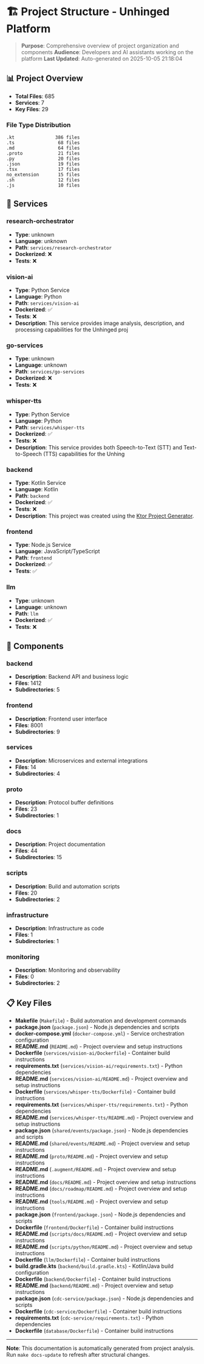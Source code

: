 # 🏗️ Project Structure - Unhinged Platform

> **Purpose**: Comprehensive overview of project organization and components
> **Audience**: Developers and AI assistants working on the platform
> **Last Updated**: Auto-generated on 2025-10-05 21:18:04

## 📊 Project Overview

- **Total Files**: 685
- **Services**: 7
- **Key Files**: 29

### File Type Distribution
```
.kt               386 files
.ts                68 files
.md                64 files
.proto             21 files
.py                20 files
.json              19 files
.tsx               17 files
no_extension       15 files
.sh                12 files
.js                10 files
```

## 🚀 Services

### research-orchestrator
- **Type**: unknown
- **Language**: unknown
- **Path**: `services/research-orchestrator`
- **Dockerized**: ❌
- **Tests**: ❌

### vision-ai
- **Type**: Python Service
- **Language**: Python
- **Path**: `services/vision-ai`
- **Dockerized**: ✅
- **Tests**: ❌
- **Description**: This service provides image analysis, description, and processing capabilities for the Unhinged proj

### go-services
- **Type**: unknown
- **Language**: unknown
- **Path**: `services/go-services`
- **Dockerized**: ❌
- **Tests**: ❌

### whisper-tts
- **Type**: Python Service
- **Language**: Python
- **Path**: `services/whisper-tts`
- **Dockerized**: ✅
- **Tests**: ❌
- **Description**: This service provides both Speech-to-Text (STT) and Text-to-Speech (TTS) capabilities for the Unhing

### backend
- **Type**: Kotlin Service
- **Language**: Kotlin
- **Path**: `backend`
- **Dockerized**: ✅
- **Tests**: ❌
- **Description**: This project was created using the [Ktor Project Generator](https://start.ktor.io).

### frontend
- **Type**: Node.js Service
- **Language**: JavaScript/TypeScript
- **Path**: `frontend`
- **Dockerized**: ✅
- **Tests**: ✅

### llm
- **Type**: unknown
- **Language**: unknown
- **Path**: `llm`
- **Dockerized**: ✅
- **Tests**: ❌

## 🧩 Components

### backend
- **Description**: Backend API and business logic
- **Files**: 1412
- **Subdirectories**: 5

### frontend
- **Description**: Frontend user interface
- **Files**: 8001
- **Subdirectories**: 9

### services
- **Description**: Microservices and external integrations
- **Files**: 14
- **Subdirectories**: 4

### proto
- **Description**: Protocol buffer definitions
- **Files**: 23
- **Subdirectories**: 1

### docs
- **Description**: Project documentation
- **Files**: 44
- **Subdirectories**: 15

### scripts
- **Description**: Build and automation scripts
- **Files**: 20
- **Subdirectories**: 2

### infrastructure
- **Description**: Infrastructure as code
- **Files**: 1
- **Subdirectories**: 1

### monitoring
- **Description**: Monitoring and observability
- **Files**: 0
- **Subdirectories**: 2

## 📋 Key Files

- **Makefile** (`Makefile`) - Build automation and development commands
- **package.json** (`package.json`) - Node.js dependencies and scripts
- **docker-compose.yml** (`docker-compose.yml`) - Service orchestration configuration
- **README.md** (`README.md`) - Project overview and setup instructions
- **Dockerfile** (`services/vision-ai/Dockerfile`) - Container build instructions
- **requirements.txt** (`services/vision-ai/requirements.txt`) - Python dependencies
- **README.md** (`services/vision-ai/README.md`) - Project overview and setup instructions
- **Dockerfile** (`services/whisper-tts/Dockerfile`) - Container build instructions
- **requirements.txt** (`services/whisper-tts/requirements.txt`) - Python dependencies
- **README.md** (`services/whisper-tts/README.md`) - Project overview and setup instructions
- **package.json** (`shared/events/package.json`) - Node.js dependencies and scripts
- **README.md** (`shared/events/README.md`) - Project overview and setup instructions
- **README.md** (`proto/README.md`) - Project overview and setup instructions
- **README.md** (`.augment/README.md`) - Project overview and setup instructions
- **README.md** (`docs/README.md`) - Project overview and setup instructions
- **README.md** (`docs/roadmap/README.md`) - Project overview and setup instructions
- **README.md** (`tools/README.md`) - Project overview and setup instructions
- **package.json** (`frontend/package.json`) - Node.js dependencies and scripts
- **Dockerfile** (`frontend/Dockerfile`) - Container build instructions
- **README.md** (`scripts/docs/README.md`) - Project overview and setup instructions
- **README.md** (`scripts/python/README.md`) - Project overview and setup instructions
- **Dockerfile** (`llm/Dockerfile`) - Container build instructions
- **build.gradle.kts** (`backend/build.gradle.kts`) - Kotlin/Java build configuration
- **Dockerfile** (`backend/Dockerfile`) - Container build instructions
- **README.md** (`backend/README.md`) - Project overview and setup instructions
- **package.json** (`cdc-service/package.json`) - Node.js dependencies and scripts
- **Dockerfile** (`cdc-service/Dockerfile`) - Container build instructions
- **requirements.txt** (`cdc-service/requirements.txt`) - Python dependencies
- **Dockerfile** (`database/Dockerfile`) - Container build instructions

---

**Note**: This documentation is automatically generated from project analysis.
Run `make docs-update` to refresh after structural changes.
